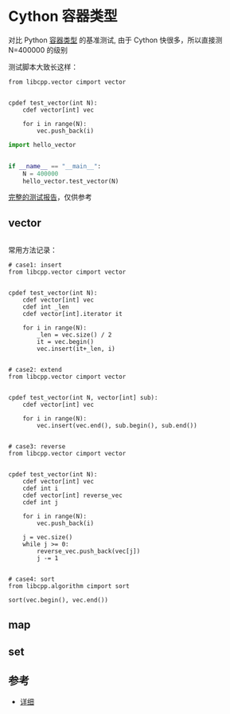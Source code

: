 # Cython 容器类型

对比 Python [容器类型](https://github.com/hsxhr-10/Blog/blob/master/Python/%E5%AE%B9%E5%99%A8/%E5%AE%B9%E5%99%A8%E7%B1%BB%E5%9E%8B.md#%E5%AE%B9%E5%99%A8%E7%B1%BB%E5%9E%8B) 的基准测试,
由于 Cython 快很多，所以直接测 N=400000 的级别

测试脚本大致长这样：

```cython
from libcpp.vector cimport vector


cpdef test_vector(int N):
    cdef vector[int] vec

    for i in range(N):
        vec.push_back(i)
```

```python
import hello_vector


if __name__ == "__main__":
    N = 400000
    hello_vector.test_vector(N)
```

[完整的测试报告]()，仅供参考

## vector

![]()

常用方法记录：

```cython
# case1: insert
from libcpp.vector cimport vector


cpdef test_vector(int N):
    cdef vector[int] vec
    cdef int _len
    cdef vector[int].iterator it

    for i in range(N):
        _len = vec.size() / 2
        it = vec.begin()
        vec.insert(it+_len, i)

        
# case2: extend
from libcpp.vector cimport vector


cpdef test_vector(int N, vector[int] sub):
    cdef vector[int] vec

    for i in range(N):
        vec.insert(vec.end(), sub.begin(), sub.end())


# case3: reverse
from libcpp.vector cimport vector


cpdef test_vector(int N):
    cdef vector[int] vec
    cdef int i
    cdef vector[int] reverse_vec
    cdef int j

    for i in range(N):
        vec.push_back(i)

    j = vec.size()
    while j >= 0:
        reverse_vec.push_back(vec[j])
        j -= 1


# case4: sort
from libcpp.algorithm cimport sort

sort(vec.begin(), vec.end())
```

## map

## set

## 参考

- [详细](https://github.com/cython/cython/tree/master/Cython/Includes/libcpp)
